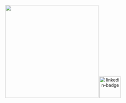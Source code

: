 <div id="header" align="center">
  <img src="https://media.giphy.com/media/ooFWU2tmYrrtC/giphy.gif" width="300"/>

  <a href="https://www.linkedin.com/in/david-sevikian-7b2037158/">
    <img width="69" height="69" src="https://img.icons8.com/3d-plastilina/69/linkedin--v1.png" alt="linkedin-badge"/>
  </a>
</div>

